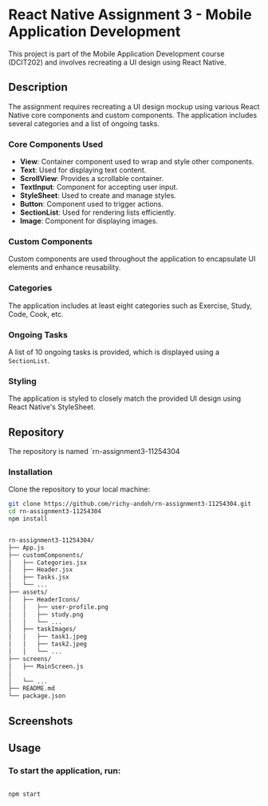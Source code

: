 # React Native Assignment 3 - Mobile Application Development

This project is part of the Mobile Application Development course (DCIT202) and involves recreating a UI design using React Native.

## Description

The assignment requires recreating a UI design mockup using various React Native core components and custom components. The application includes several categories and a list of ongoing tasks.

### Core Components Used

- **View**: Container component used to wrap and style other components.
- **Text**: Used for displaying text content.
- **ScrollView**: Provides a scrollable container.
- **TextInput**: Component for accepting user input.
- **StyleSheet**: Used to create and manage styles.
- **Button**: Component used to trigger actions.
- **SectionList**: Used for rendering lists efficiently.
- **Image**: Component for displaying images.

### Custom Components

Custom components are used throughout the application to encapsulate UI elements and enhance reusability.

### Categories

The application includes at least eight categories such as Exercise, Study, Code, Cook, etc.

### Ongoing Tasks

A list of 10 ongoing tasks is provided, which is displayed using a `SectionList`.

### Styling

The application is styled to closely match the provided UI design using React Native's StyleSheet.

## Repository

The repository is named `rn-assignment3-11254304

### Installation

Clone the repository to your local machine:

```bash
git clone https://github.com/richy-andoh/rn-assignment3-11254304.git
cd rn-assignment3-11254304
npm install


rn-assignment3-11254304/
├── App.js
├── customComponents/
│   ├── Categories.jsx
│   ├── Header.jsx
│   ├── Tasks.jsx
│   └── ...
├── assets/
│   ├── HeaderIcons/
│   │   ├── user-profile.png
│   │   ├── study.png
│   │   └── ...
│   ├── taskImages/
│   │   ├── task1.jpeg
│   │   ├── task2.jpeg
│   │   └── ...
├── screens/
│   ├── MainScreen.js
│
│   └── ...
├── README.md
└── package.json

```

## Screenshots

## Usage

### To start the application, run:

```bash

npm start

```